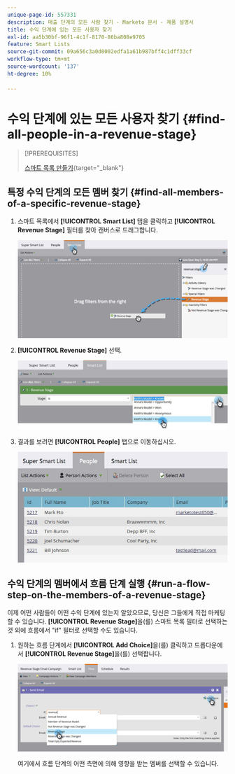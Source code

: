 ```yaml
---
unique-page-id: 557331
description: 매출 단계의 모든 사람 찾기 - Marketo 문서 - 제품 설명서
title: 수익 단계에 있는 모든 사용자 찾기
exl-id: aa5b30bf-96f1-4c1f-8170-86ba808e9705
feature: Smart Lists
source-git-commit: 09a656c3a0d0002edfa1a61b987bff4c1dff33cf
workflow-type: tm+mt
source-wordcount: '137'
ht-degree: 10%

---
```


# 수익 단계에 있는 모든 사용자 찾기 {#find-all-people-in-a-revenue-stage}

>[!PREREQUISITES]
>
>[스마트 목록 만들기](/help/marketo/product-docs/core-marketo-concepts/smart-lists-and-static-lists/creating-a-smart-list/create-a-smart-list.md){target="_blank"}

## 특정 수익 단계의 모든 멤버 찾기 {#find-all-members-of-a-specific-revenue-stage}

1. 스마트 목록에서 **[!UICONTROL Smart List]** 탭을 클릭하고 **[!UICONTROL Revenue Stage]** 필터를 찾아 캔버스로 드래그합니다.

   ![](assets/draginrevenuefilter.png)

1. **[!UICONTROL Revenue Stage]** 선택.

   ![](assets/two.jpg)

1. 결과를 보려면 **[!UICONTROL People]** 탭으로 이동하십시오.

   ![](assets/peopleresults.jpg)

## 수익 단계의 멤버에서 흐름 단계 실행 {#run-a-flow-step-on-the-members-of-a-revenue-stage}

이제 어떤 사람들이 어떤 수익 단계에 있는지 알았으므로, 당신은 그들에게 직접 마케팅할 수 있습니다. **[!UICONTROL Revenue Stage]**&#x200B;을(를) 스마트 목록 필터로 선택하는 것 외에 흐름에서 &quot;if&quot; 필터로 선택할 수도 있습니다.

1. 원하는 흐름 단계에서 **[!UICONTROL Add Choice]**&#x200B;을(를) 클릭하고 드롭다운에서 **[!UICONTROL Revenue Stage]**&#x200B;을(를) 선택합니다.

   ![](assets/six.png)

   여기에서 흐름 단계의 어떤 측면에 의해 영향을 받는 멤버를 선택할 수 있습니다.
